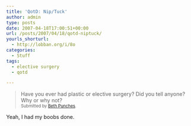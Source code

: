 ```yaml
---
title: 'QotD: Nip/Tuck'
author: admin
type: posts
date: 2007-04-18T17:00:51+00:00
url: /posts/2007/04/18/qotd-niptuck/
yourls_shorturl:
  - http://lobban.org/i/8o
categories:
  - Stuff
tags:
  - elective surgery
  - qotd

---
```

> Have you ever had plastic or elective surgery? Did you tell anyone? Why or why not?&#160;   
> <span style="font-size: 0.8em">Submitted by <a class="enclosure-inline-user" href="http://zabethanne.vox.com/">Beth Punches</a>.&#160;</span>

Yeah, I had my boobs done.